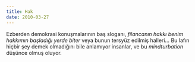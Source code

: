 ```yaml
---
title: Hak
date: 2010-03-27
---
```


Ezberden demokrasi konuşmalarının baş sloganı, *filancanın hakkı benim
hakkımın başladığı yerde biter* veya bunun tersyüz edilmiş halleri… Bu
lafın hiçbir şey demek olmadığını bile anlamıyor insanlar, ve bu
*mindturbation* düşünce olmuş oluyor.

